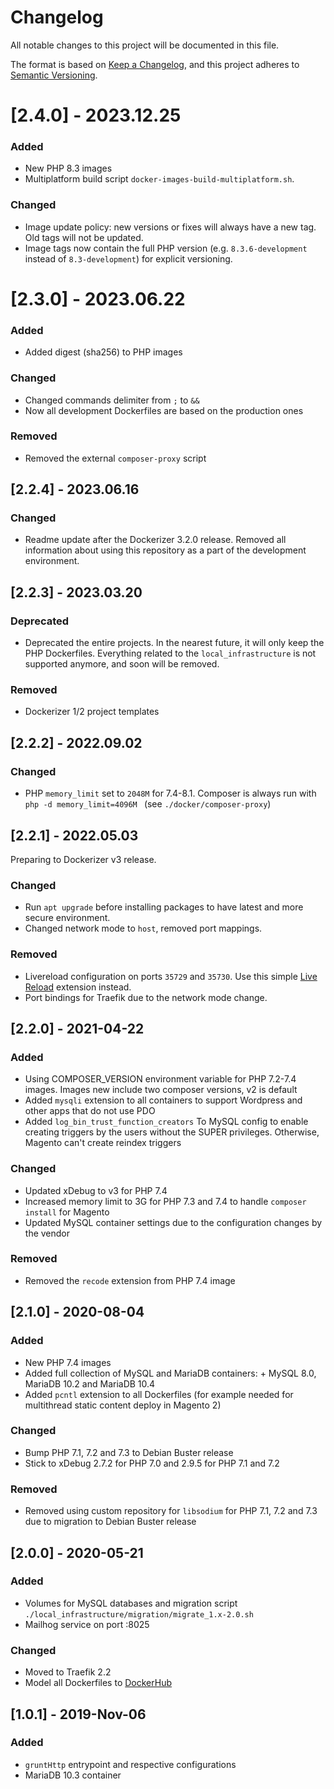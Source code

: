 # Changelog

All notable changes to this project will be documented in this file.

The format is based on [Keep a Changelog](https://keepachangelog.com/en/1.0.0/),
and this project adheres to [Semantic Versioning](https://semver.org/spec/v2.0.0.html).

# [2.4.0] - 2023.12.25

### Added

- New PHP 8.3 images
- Multiplatform build script `docker-images-build-multiplatform.sh`.

### Changed

- Image update policy: new versions or fixes will always have a new tag. Old tags will not be updated.
- Image tags now contain the full PHP version (e.g. `8.3.6-development` instead of `8.3-development`) for explicit versioning.


# [2.3.0] - 2023.06.22

### Added

- Added digest (sha256) to PHP images

### Changed

- Changed commands delimiter from `;` to `&&`
- Now all development Dockerfiles are based on the production ones

### Removed

- Removed the external `composer-proxy` script


## [2.2.4] - 2023.06.16

### Changed

- Readme update after the Dockerizer 3.2.0 release. Removed all information about using this repository as a part of the development environment.


## [2.2.3] - 2023.03.20

### Deprecated

- Deprecated the entire projects. In the nearest future, it will only keep the PHP Dockerfiles. Everything related to the `local_infrastructure` is not supported anymore, and soon will be removed.


### Removed

- Dockerizer 1/2 project templates


## [2.2.2] - 2022.09.02

### Changed

- PHP `memory_limit` set to `2048M` for 7.4-8.1. Composer is always run with `php -d memory_limit=4096M ` (see `./docker/composer-proxy`)


## [2.2.1] - 2022.05.03

Preparing to Dockerizer v3 release.

### Changed

- Run `apt upgrade` before installing packages to have latest and more secure environment.
- Changed network mode to `host`, removed port mappings.

### Removed

- Livereload configuration on ports `35729` and `35730`. Use this  simple [Live Reload](https://chrome.google.com/webstore/detail/live-reload/jcejoncdonagmfohjcdgohnmecaipidc) extension instead.
- Port bindings for Traefik due to the network mode change.


## [2.2.0] - 2021-04-22

### Added

- Using COMPOSER_VERSION environment variable for PHP 7.2-7.4 images. Images new include two composer versions, v2 is default
- Added `mysqli` extension to all containers to support Wordpress and other apps that do not use PDO
- Added `log_bin_trust_function_creators` To MySQL config to enable creating triggers by the users without the SUPER privileges. Otherwise, Magento can't create reindex triggers

### Changed

- Updated xDebug to v3 for PHP 7.4
- Increased memory limit to 3G for PHP 7.3 and 7.4 to handle `composer install` for Magento
- Updated MySQL container settings due to the configuration changes by the vendor

### Removed

- Removed the `recode` extension from PHP 7.4 image


## [2.1.0] - 2020-08-04

### Added

- New PHP 7.4 images
- Added full collection of MySQL and MariaDB containers: + MySQL 8.0,  MariaDB 10.2 and MariaDB 10.4
- Added `pcntl` extension to all Dockerfiles (for example needed for multithread static content deploy in Magento 2)

### Changed

- Bump PHP 7.1, 7.2 and 7.3 to Debian Buster release
- Stick to xDebug 2.7.2 for PHP 7.0 and 2.9.5 for PHP 7.1 and 7.2

### Removed

- Removed using custom repository for `libsodium` for PHP 7.1, 7.2 and 7.3 due to migration to Debian Buster release


## [2.0.0] - 2020-05-21

### Added

- Volumes for MySQL databases and migration script `./local_infrastructure/migration/migrate_1.x-2.0.sh`
- Mailhog service on port :8025

### Changed

- Moved to Traefik 2.2
- Model all Dockerfiles to [DockerHub](https://hub.docker.com/repository/docker/defaultvalue/php)


## [1.0.1] - 2019-Nov-06

### Added

- `gruntHttp` entrypoint and respective configurations
- MariaDB 10.3 container